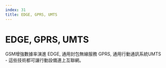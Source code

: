 ```yaml
---
index: 31
title: EDGE, GPRS, UMTS
---
```

# EDGE, GPRS, UMTS

GSM增強數據率演進 EDGE, 通用封包無線服務 GPRS, 通用行動通訊系統UMTS - 這些技術都可讓行動設備連上互聯網。